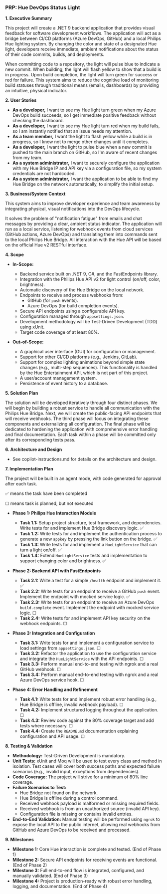 ### **PRP: Hue DevOps Status Light**

**1. Executive Summary**

This project will create a .NET 9 backend application that provides visual feedback for software development workflows. 
The application will act as a bridge between CI/CD platforms (Azure DevOps, GitHub) and a local Philips Hue lighting system. 
By changing the color and state of a designated Hue light, developers receive immediate, ambient notifications about the status of their code commits, builds, and deployments.

When committing code to a repository, the light will pulse blue to indicate a new commit. 
When building, the light will flash yellow to show that a build is in progress. 
Upon build completion, the light will turn green for success or red for failure. 
This system aims to reduce the cognitive load of monitoring build statuses through traditional means (emails, dashboards) by providing an intuitive, physical indicator.

**2. User Stories**

*   **As a developer,** I want to see my Hue light turn green when my Azure DevOps build succeeds, so I get immediate positive feedback without checking the dashboard.
*   **As a developer,** I want to see my Hue light turn red when my build fails, so I am instantly notified that an issue needs my attention.
*   **As a team member,** I want the light to flash yellow while a build is in progress, so I know not to merge other changes until it completes.
*   **As a developer,** I want the light to pulse blue when a new commit is pushed to the main branch on GitHub, so I'm aware of recent changes from my team.
*   **As a system administrator,** I want to securely configure the application with my Hue Bridge IP and API key via a configuration file, so my system credentials are not hardcoded.
*   **As a system administrator,** I want the application to be able to find my Hue Bridge on the network automatically, to simplify the initial setup.

**3. Business/System Context**

This system aims to improve developer experience and team awareness by integrating physical, 
visual notifications into the DevOps lifecycle. 

It solves the problem of "notification fatigue" from emails and chat messages by providing a clear, ambient status indicator. 
The application will run as a local service, listening for webhook events from cloud services (GitHub actions, Azure DevOps) and translating them into commands sent to the local Philips Hue Bridge. 
All interaction with the Hue API will be based on the official Hue v2 RESTful interface.

**4. Scope**

*   **In-Scope:**
    *   Backend service built on .NET 9, C#, and the FastEndpoints library.
    *   Integration with the Philips Hue API v2 for light control (on/off, color, brightness).
    *   Automatic discovery of the Hue Bridge on the local network.
    *   Endpoints to receive and process webhooks from:
        *   GitHub (for `push` events).
        *   Azure DevOps (for build completion events).
    *   Secure API endpoints using a configurable API key.
    *   Configuration managed through `appsettings.json`.
    *   Development methodology will be Test-Driven Development (TDD) using xUnit.
    *   Target code coverage of at least 80%.

*   **Out-of-Scope:**
    *   A graphical user interface (GUI) for configuration or management.
    *   Support for other CI/CD platforms (e.g., Jenkins, GitLab).
    *   Support for complex lighting animations beyond simple state changes (e.g., multi-step sequences). This functionality is handled by the Hue Entertainment API, which is not part of this project.
    *   A user/account management system.
    *   Persistence of event history to a database.

**5. Solution Plan**

The solution will be developed iteratively through four distinct phases. We will begin by building a robust service to handle all communication with the Philips Hue Bridge. Next, we will create the public-facing API endpoints that will receive webhooks. The third phase will focus on integrating these components and externalizing all configuration. The final phase will be dedicated to hardening the application with comprehensive error handling and final documentation. Each task within a phase will be committed only after its corresponding tests pass.

**6. Architecture and Design**

*   See copilot-instructions.md for details on the architecture and design.

**7. Implementation Plan**

The project will be built in an agent mode, with code generated for approval after each task.

✅ means the task have been completed

☐ means task is planned, but not executed

*   **Phase 1: Philips Hue Interaction Module**
    *   **Task 1.1:** Setup project structure, test framework, and dependencies. Write tests for and implement Hue Bridge discovery logic. ✅
    *   **Task 1.2:** Write tests for and implement the authentication process to generate a new `appkey` by pressing the link button on the bridge. ✅
    *   **Task 1.3:** Write tests for and implement a `HueLightService` that can turn a light on/off. ✅
    *   **Task 1.4:** Extend `HueLightService` tests and implementation to support changing color and brightness. ✅

*   **Phase 2: Backend API with FastEndpoints**
    *   **Task 2.1:** Write a test for a simple `/health` endpoint and implement it. ✅
    *   **Task 2.2:** Write tests for an endpoint to receive a GitHub `push` event. Implement the endpoint with mocked service logic. ✅
    *   **Task 2.3:** Write tests for an endpoint to receive an Azure DevOps `build.complete` event. Implement the endpoint with mocked service logic. ☐
    *   **Task 2.4:** Write tests for and implement API key security on the webhook endpoints. ☐

*   **Phase 3: Integration and Configuration**
    *   **Task 3.1:** Write tests for and implement a configuration service to load settings from `appsettings.json`. ☐
    *   **Task 3.2:** Refactor the application to use the configuration service and integrate the `HueLightService` with the API endpoints. ☐
    *   **Task 3.3:** Perform manual end-to-end testing with ngrok and a real GitHub webhook. ☐
    *   **Task 3.4:** Perform manual end-to-end testing with ngrok and a real Azure DevOps service hook. ☐

*   **Phase 4: Error Handling and Refinement**
    *   **Task 4.1:** Write tests for and implement robust error handling (e.g., Hue Bridge is offline, invalid webhook payload). ☐
    *   **Task 4.2:** Implement structured logging throughout the application. ☐
    *   **Task 4.3:** Review code against the 80% coverage target and add tests where necessary. ☐
    *   **Task 4.4:** Create the `README.md` documentation explaining configuration and API usage. ☐

**8. Testing & Validation**

*   **Methodology:** Test-Driven Development is mandatory.
*   **Unit Tests:** xUnit and Moq will be used to test every class and method in isolation. Test cases will cover both success paths and expected failure scenarios (e.g., invalid input, exceptions from dependencies).
*   **Code Coverage:** The project will strive for a minimum of 80% line coverage.
*   **Failure Scenarios to Test:**
    *   Hue Bridge not found on the network.
    *   Hue Bridge is offline during a control command.
    *   Received webhook payload is malformed or missing required fields.
    *   Received webhook is from an unauthorized source (invalid API key).
    *   Configuration file is missing or contains invalid entries.
*   **End-to-End Validation:** Manual testing will be performed using `ngrok` to expose the local API to the public internet, allowing real webhooks from GitHub and Azure DevOps to be received and processed.

**9. Milestones**

*   **Milestone 1:** Core Hue interaction is complete and tested. (End of Phase 1)
*   **Milestone 2:** Secure API endpoints for receiving events are functional. (End of Phase 2)
*   **Milestone 3:** Full end-to-end flow is integrated, configured, and manually validated. (End of Phase 3)
*   **Milestone 4:** Project is production-ready with robust error handling, logging, and documentation. (End of Phase 4)
